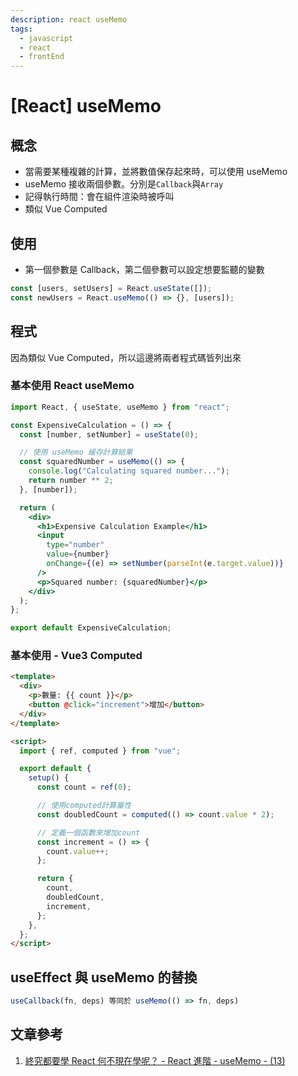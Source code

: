 ```yaml
---
description: react useMemo
tags:
  - javascript
  - react
  - frontEnd
---
```


# [React] useMemo

## 概念

- 當需要某種複雜的計算，並將數值保存起來時，可以使用 useMemo
- useMemo 接收兩個參數。分別是`Callback`與`Array`
- 記得執行時間：會在組件渲染時被呼叫
- 類似 Vue Computed

## 使用

- 第一個參數是 Callback，第二個參數可以設定想要監聽的變數

```jsx
const [users, setUsers] = React.useState([]);
const newUsers = React.useMemo(() => {}, [users]);
```

## 程式

因為類似 Vue Computed，所以這邊將兩者程式碼皆列出來

### 基本使用 React useMemo

```jsx
import React, { useState, useMemo } from "react";

const ExpensiveCalculation = () => {
  const [number, setNumber] = useState(0);

  // 使用 useMemo 緩存計算結果
  const squaredNumber = useMemo(() => {
    console.log("Calculating squared number...");
    return number ** 2;
  }, [number]);

  return (
    <div>
      <h1>Expensive Calculation Example</h1>
      <input
        type="number"
        value={number}
        onChange={(e) => setNumber(parseInt(e.target.value))}
      />
      <p>Squared number: {squaredNumber}</p>
    </div>
  );
};

export default ExpensiveCalculation;
```

### 基本使用 - Vue3 Computed

```html
<template>
  <div>
    <p>數量: {{ count }}</p>
    <button @click="increment">增加</button>
  </div>
</template>

<script>
  import { ref, computed } from "vue";

  export default {
    setup() {
      const count = ref(0);

      // 使用computed計算屬性
      const doubledCount = computed(() => count.value * 2);

      // 定義一個函數來增加count
      const increment = () => {
        count.value++;
      };

      return {
        count,
        doubledCount,
        increment,
      };
    },
  };
</script>
```

## useEffect 與 useMemo 的替換

```jsx
useCallback(fn, deps) 等同於 useMemo(() => fn, deps)
```

## 文章參考

1. [終究都要學 React 何不現在學呢？ - React 進階 - useMemo - (13)](https://ithelp.ithome.com.tw/articles/10298447)
